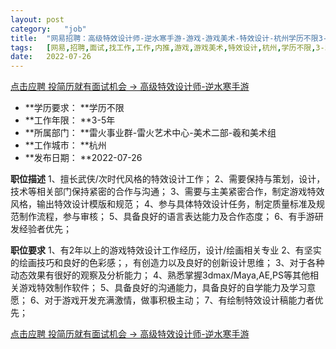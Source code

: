 ```yaml
---
layout:	post
category:	"job"
title:	"网易招聘：高级特效设计师-逆水寒手游-游戏-游戏美术-特效设计-杭州学历不限3-5年"
tags:	[网易,招聘,面试,找工作,工作,内推,游戏,游戏美术,特效设计,杭州,学历不限,3-5年]
date:	2022-07-26
---
```


[点击应聘 投简历就有面试机会 -> 高级特效设计师-逆水寒手游](http://mobile.bole.netease.com/bole/boleDetail?id=28990&employeeId=346f03c3cda5f04c&key=all)



- **学历要求： **学历不限
- **工作年限： **3-5年
- **所属部门： **雷火事业群-雷火艺术中心-美术二部-羲和美术组
- **工作城市： **杭州
- **发布日期： **2022-07-26



**职位描述**
1、擅长武侠/次时代风格的特效设计工作；
2、需要保持与策划，设计，技术等相关部门保持紧密的合作与沟通；
3、需要与主美紧密合作，制定游戏特效风格，输出特效设计模版和规范；
4、参与具体特效设计任务，制定质量标准及规范制作流程，参与审核；
5、具备良好的语言表达能力及合作态度；
6、有手游研发经验者优先；



**职位要求**
1、有2年以上的游戏特效设计工作经历，设计/绘画相关专业
2、有坚实的绘画技巧和良好的色彩感；，有创造力以及良好的创新设计思维；
3、对于各种动态效果有很好的观察及分析能力；
4、熟悉掌握3dmax/Maya,AE,PS等其他相关游戏特效制作软件；
5、具备良好的沟通能力，具备良好的自学能力及学习意愿；
6、对于游戏开发充满激情，做事积极主动；
7、有绘制特效设计稿能力者优先；



[点击应聘 投简历就有面试机会 -> 高级特效设计师-逆水寒手游](http://mobile.bole.netease.com/bole/boleDetail?id=28990&employeeId=346f03c3cda5f04c&key=all)